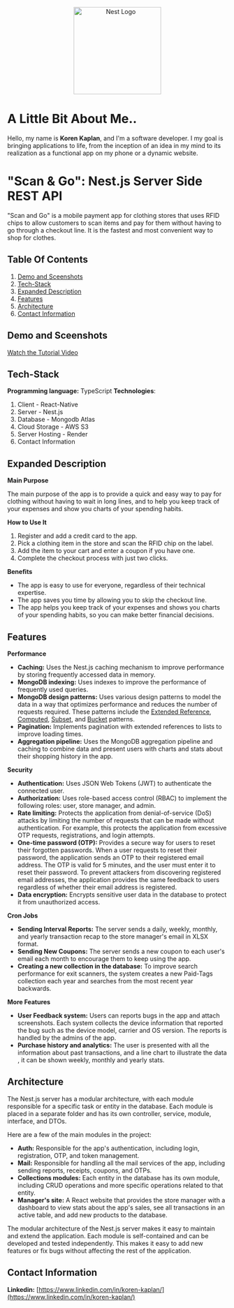 <p align="center">
  <a href="http://nestjs.com/" target="blank"><img src="https://nestjs.com/img/logo-small.svg" width="200" alt="Nest Logo" /></a>
</p>

# A Little Bit About Me..

Hello, my name is **Koren Kaplan**, and I'm a software developer. I my goal is bringing applications to life, from the inception of an idea in my mind to its realization as a functional app on my phone or a dynamic website.

# "Scan & Go": Nest.js Server Side REST API

"Scan and Go" is a mobile payment app for clothing stores that uses RFID chips to allow customers to scan items and pay for them without having to go through a checkout line. It is the fastest and most convenient way to shop for clothes.


## Table Of Contents
1. [Demo and Sceenshots](#demo-and-sceenshots)
2. [Tech-Stack](#tech-stack)
3. [Expanded Description](#expanded-description)
4. [Features](#features)
5. [Architecture](#architecture)
6. [Contact Information](#contact-information)

## Demo and Sceenshots
[Watch the Tutorial Video]([https://www.youtube.com/watch?v=YOUR_VIDEO_ID](https://www.youtube.com/watch?v=m81DBKhZlwA))


## Tech-Stack
**Programming language:** TypeScript
**Technologies**:
 1. Client - React-Native
 2. Server - Nest.js 
 3. Database - Mongodb Atlas
 4. Cloud Storage - AWS S3
 5. Server Hosting - Render
 6. Contact Information


## Expanded Description
**Main Purpose**

The main purpose of the app is to provide a quick and easy way to pay for clothing without having to wait in long lines, and to help you keep track of your expenses and show you charts of your spending habits.

**How to Use It**

1.  Register and add a credit card to the app.
2.  Pick a clothing item in the store and scan the RFID chip on the label.
3.  Add the item to your cart and enter a coupon if you have one.
4.  Complete the checkout process with just two clicks.

**Benefits**

-   The app is easy to use for everyone, regardless of their technical expertise.
-   The app saves you time by allowing you to skip the checkout line.
-   The app helps you keep track of your expenses and shows you charts of your spending habits, so you can make better financial decisions.
  
 ## Features

**Performance**

-   **Caching:** Uses the Nest.js caching mechanism to improve performance by storing frequently accessed data in memory.
-   **MongoDB indexing:** Uses indexes to improve the performance of frequently used queries.
-   **MongoDB design patterns:** Uses various design patterns to model the data in a way that optimizes performance and reduces the number of requests required. These patterns include the [Extended Reference](https://www.mongodb.com/blog/post/building-with-patterns-the-extended-reference-pattern), [Computed](https://www.mongodb.com/blog/post/building-with-patterns-the-computed-pattern), [Subset](https://www.mongodb.com/blog/post/building-with-patterns-the-subset-pattern), and [Bucket](https://www.mongodb.com/blog/post/building-with-patterns-the-bucket-pattern) patterns.
-   **Pagination:** Implements pagination with extended references to lists to improve loading times.
-   **Aggregation pipeline:** Uses the MongoDB aggregation pipeline and caching to combine data and present users with charts and stats about their shopping history in the app.

**Security**

 -   **Authentication:** Uses JSON Web Tokens (JWT) to authenticate the connected user.
 -   **Authorization:** Uses role-based access control (RBAC) to implement the following roles: user, store manager, and admin.
 -   **Rate limiting:** Protects the application from denial-of-service (DoS) attacks by limiting the number of requests that can be made without authentication. For example, this protects the application from excessive OTP requests, registrations, and login attempts.
 -   **One-time password (OTP):** Provides a secure way for users to reset their forgotten passwords. When a user requests to reset their password, the application sends an OTP to their registered email address. The OTP is valid for 5 minutes, and the user must enter it to reset their password. To prevent attackers from discovering registered email addresses, the application provides the same feedback to users regardless of whether their email address is registered.
 -   **Data encryption:** Encrypts sensitive user data in the database to protect it from unauthorized access.


**Cron Jobs**

-   **Sending Interval Reports:** The server sends a daily, weekly, monthly, and yearly transaction recap to the store manager's email in XLSX format.
-   **Sending New Coupons:** The server sends a new coupon to each user's email each month to encourage them to keep using the app.
-   **Creating a new collection in the database:** To improve search performance for exit scanners, the system creates a new Paid-Tags collection each year and searches from the most recent year backwards.

**More Features**

- **User Feedback system:** Users can reports bugs in the app and attach screenshots. Each system collects the device information that reported the bug such as the device model, carrier and OS version. The reports is handled by the admins of the app.
- **Purchase history and analytics:** The user is presented with all the information about past transactions, and a line chart to illustrate the data , it can be shown weekly, monthly and yearly stats.

			
## Architecture

The Nest.js server has a modular architecture, with each module responsible for a specific task or entity in the database. Each module is placed in a separate folder and has its own controller, service, module, interface, and DTOs.

Here are a few of the main modules in the project:

-   **Auth:** Responsible for the app's authentication, including login, registration, OTP, and token management.
-   **Mail:** Responsible for handling all the mail services of the app, including sending reports, receipts, coupons, and OTPs.
-   **Collections modules:** Each entity in the database has its own module, including CRUD operations and more specific operations related to that entity. 
-   **Manager's site:** A React website that provides the store manager with a dashboard to view stats about the app's sales, see all transactions in an active table, and add new products to the database.


 The modular architecture of the Nest.js server makes it easy to maintain and extend the application. Each module is self-contained and can be developed and tested independently. This makes it easy to add new features or fix bugs without affecting the rest of the application.
## Contact Information
**Linkedin:**  [https://www.linkedin.com/in/koren-kaplan/](https://www.linkedin.com/in/koren-kaplan/)

 


 
